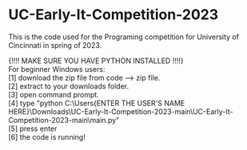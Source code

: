 # UC-Early-It-Competition-2023
This is the code used for the Programing competition for University of Cincinnati in spring of 2023.<br />

{!!!! MAKE SURE YOU HAVE PYTHON INSTALLED !!!!} <br />
For beginner Windows users: <br />
[1] download the zip file from code --> zip file. <br />
[2] extract to your downloads folder. <br />
[3] open command prompt. <br />
[4] type "python C:\Users\{ENTER THE USER'S NAME HERE}\Downloads\UC-Early-It-Competition-2023-main\UC-Early-It-Competition-2023-main\main.py" <br />
[5] press enter <br />
[6] the code is running!<br />
